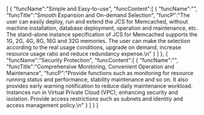 [
	{
		"funcName":"Simple and Easy-to-use",
		"funcContent":[
			{
				"funcName":"",
				"funcTitle":"Smooth Expansion and On-demand Selection",
				"funcP":"The user can easily deploy, run and extend the JCS for Memcached, without machine installation, database deployment, operation and maintenance, etc. The stand-alone instance specification of JCS for Memcached supports the 1G, 2G, 4G, 8G, 16G and 32G memories. The user can make the selection according to the real usage conditions, upgrade on demand, increase resource usage ratio and reduce redundancy expense.\n"
			}
		]
	},
	{
		"funcName":"Security Protection",
		"funcContent":[
			{
				"funcName":"",
				"funcTitle":"Comprehensive Monitoring, Convenient Operation and Maintenance",
				"funcP":"Provide functions such as monitoring for resource running status and performance, stability maintenance and so on. It also provides early warning notification to reduce daily maintenance workload. Instances run in Virtual Private Cloud (VPC), enhancing security and isolation. Provide access restrictions such as subnets and identity and access management policy.\n"
			}
		]
	}
]